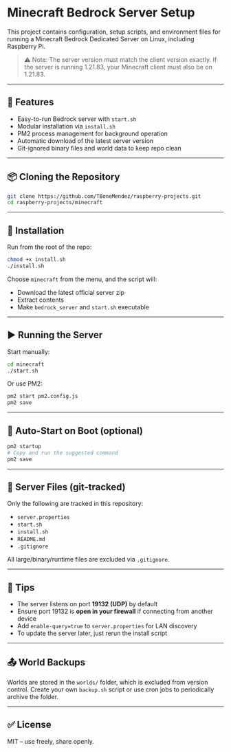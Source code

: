 # Minecraft Bedrock Server Setup

This project contains configuration, setup scripts, and environment files for running a Minecraft Bedrock Dedicated Server on Linux, including Raspberry Pi.

> ⚠️ Note: The server version must match the client version exactly. If the server is running 1.21.83, your Minecraft client must also be on 1.21.83.

---

## 🚀 Features

- Easy-to-run Bedrock server with `start.sh`
- Modular installation via `install.sh`
- PM2 process management for background operation
- Automatic download of the latest server version
- Git-ignored binary files and world data to keep repo clean

---

## 📦 Cloning the Repository

```bash
git clone https://github.com/TBoneMendez/raspberry-projects.git
cd raspberry-projects/minecraft
```

---

## 🔧 Installation

Run from the root of the repo:

```bash
chmod +x install.sh
./install.sh
```

Choose `minecraft` from the menu, and the script will:

- Download the latest official server zip
- Extract contents
- Make `bedrock_server` and `start.sh` executable

---

## ▶️ Running the Server

Start manually:

```bash
cd minecraft
./start.sh
```

Or use PM2:

```bash
pm2 start pm2.config.js
pm2 save
```

---

## 🔁 Auto-Start on Boot (optional)

```bash
pm2 startup
# Copy and run the suggested command
pm2 save
```

---

## 📁 Server Files (git-tracked)

Only the following are tracked in this repository:

- `server.properties`
- `start.sh`
- `install.sh`
- `README.md`
- `.gitignore`

All large/binary/runtime files are excluded via `.gitignore`.

---

## 🧠 Tips

- The server listens on port **19132 (UDP)** by default
- Ensure port 19132 is **open in your firewall** if connecting from another device
- Add `enable-query=true` to `server.properties` for LAN discovery
- To update the server later, just rerun the install script

---

## 📤 World Backups

Worlds are stored in the `worlds/` folder, which is excluded from version control. Create your own `backup.sh` script or use cron jobs to periodically archive the folder.

---

## ✅ License

MIT – use freely, share openly.
